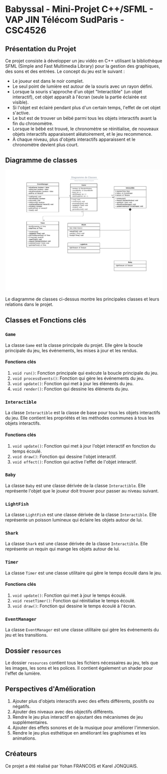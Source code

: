 # Babyssal - Mini-Projet C++/SFML - VAP JIN Télécom SudParis - CSC4526

## Présentation du Projet

Ce projet consiste à développer un jeu vidéo en C++ utilisant la bibliothèque SFML (Simple and Fast Multimedia Library) pour la gestion des graphiques, des sons et des entrées. Le concept du jeu est le suivant :

- Le joueur est dans le noir complet.
- Le seul point de lumière est autour de la souris avec un rayon défini.
- Lorsque la souris s'approche d'un objet "Interactible" (un objet interactif), cet objet apparaît à l'écran (seule la partie éclairée est visible).
- Si l'objet est éclairé pendant plus d'un certain temps, l'effet de cet objet s'active.
- Le but est de trouver un bébé parmi tous les objets interactifs avant la fin du chronomètre.
- Lorsque le bébé est trouvé, le chronomètre se réinitialise, de nouveaux objets interactifs apparaissent aléatoirement, et le jeu recommence.
- À chaque niveau, plus d'objets interactifs apparaissent et le chronomètre devient plus court.

## Diagramme de classes

![Diagramme de Classes](babyssal_class_diagram.jpeg)

Le diagramme de classes ci-dessus montre les principales classes et leurs relations dans le projet.

## Classes et Fonctions clés

### `Game`

La classe `Game` est la classe principale du projet. Elle gère la boucle principale du jeu, les événements, les mises à jour et les rendus.

#### Fonctions clés

1. `void run()`: Fonction principale qui exécute la boucle principale du jeu.
2. `void processEvents()`: Fonction qui gère les événements du jeu.
3. `void update()`: Fonction qui met à jour les éléments du jeu.
4. `void render()`: Fonction qui dessine les éléments du jeu.

### `Interactible`

La classe `Interactible` est la classe de base pour tous les objets interactifs du jeu. Elle contient les propriétés et les méthodes communes à tous les objets interactifs.

#### Fonctions clés

1. `void update()`: Fonction qui met à jour l'objet interactif en fonction du temps écoulé.
2. `void draw()`: Fonction qui dessine l'objet interactif.
3. `void effect()`: Fonction qui active l'effet de l'objet interactif.

### `Baby`

La classe `Baby` est une classe dérivée de la classe `Interactible`. Elle représente l'objet que le joueur doit trouver pour passer au niveau suivant.

### `LightFish`

La classe `LightFish` est une classe dérivée de la classe `Interactible`. Elle représente un poisson lumineux qui éclaire les objets autour de lui.

### `Shark`

La classe `Shark` est une classe dérivée de la classe `Interactible`. Elle représente un requin qui mange les objets autour de lui.

### `Timer`

La classe `Timer` est une classe utilitaire qui gère le temps écoulé dans le jeu.

#### Fonctions clés

1. `void update()`: Fonction qui met à jour le temps écoulé.
2. `void resetTimer()`: Fonction qui réinitialise le temps écoulé.
3. `void draw()`: Fonction qui dessine le temps écoulé à l'écran.

### `EventManager`

La classe `EventManager` est une classe utilitaire qui gère les événements du jeu et les transitions.

## Dossier `resources`

Le dossier `resources` contient tous les fichiers nécessaires au jeu, tels que les images, les sons et les polices. Il contient également un shader pour l'effet de lumière.

## Perspectives d'Amélioration

1. Ajouter plus d'objets interactifs avec des effets différents, positifs ou négatifs.
2. Ajouter des niveaux avec des objectifs différents.
3. Rendre le jeu plus interactif en ajoutant des mécanismes de jeu supplémentaires.
4. Ajouter des effets sonores et de la musique pour améliorer l'immersion.
5. Rendre le jeu plus esthétique en améliorant les graphismes et les animations.

## Créateurs

Ce projet a été réalisé par Yohan FRANCOIS et Karel JONQUAIS.

